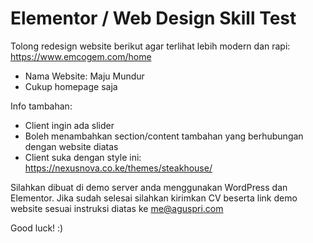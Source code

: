 # Elementor / Web Design Skill Test

Tolong redesign website berikut agar terlihat lebih modern dan rapi: https://www.emcogem.com/home

- Nama Website: Maju Mundur
- Cukup homepage saja

Info tambahan:
- Client ingin ada slider 
- Boleh menambahkan section/content tambahan yang berhubungan dengan website diatas
- Client suka dengan style ini: https://nexusnova.co.ke/themes/steakhouse/

Silahkan dibuat di demo server anda menggunakan WordPress dan Elementor. Jika sudah selesai silahkan kirimkan CV beserta link demo website sesuai instruksi diatas ke me@aguspri.com

Good luck! :)
